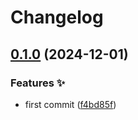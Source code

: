 # Changelog

## [0.1.0](https://github.com/hbstack/toasts/compare/v0.0.1...v0.1.0) (2024-12-01)


### Features ✨

* first commit ([f4bd85f](https://github.com/hbstack/toasts/commit/f4bd85f76db91fdf8f6b5ef35d2064698667f266))

